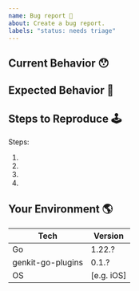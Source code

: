 ```yaml
---
name: Bug report 🐛
about: Create a bug report.
labels: "status: needs triage"
---
```


<!-- Provide a general summary of the issue in the Title above -->

## Current Behavior 😯

<!-- Describe what happens instead of the expected behavior. -->

## Expected Behavior 🤔

<!-- Describe what should happen. -->

## Steps to Reproduce 🕹

<!--
  Are you able to reproduce this bug? If so, please fill out the steps below.
-->

Steps:

1.
2.
3.
4.

## Your Environment 🌎

<!--
  Include as many relevant details about the environment with which you experienced the bug.
-->

| Tech              | Version    |
| ----------------- | ---------- |
| Go                | 1.22.?     |
| genkit-go-plugins | 0.1.?      |
| OS                | [e.g. iOS] |
